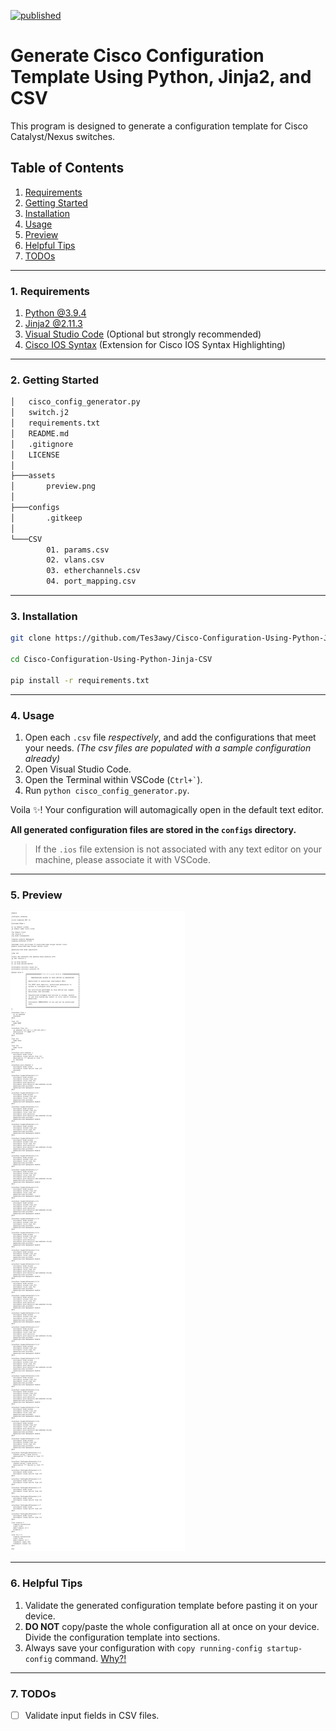 [![published](https://static.production.devnetcloud.com/codeexchange/assets/images/devnet-published.svg)](https://developer.cisco.com/codeexchange/github/repo/Tes3awy/Cisco-Configuration-Using-Python-Jinja-CSV)

# Generate Cisco Configuration Template Using Python, Jinja2, and CSV

This program is designed to generate a configuration template for Cisco Catalyst/Nexus switches.

## Table of Contents

1. [Requirements](#1-requirements)
2. [Getting Started](#2-getting-started)
3. [Installation](#3-installation)
4. [Usage](#4-usage)
5. [Preview](#5-preview)
6. [Helpful Tips](#6-helpful-tips)
7. [TODOs](#7-todos)

---

### 1. Requirements

1. [Python @3.9.4](https://www.python.org/)
2. [Jinja2 @2.11.3](https://jinja.palletsprojects.com/en/2.11.x/)
3. [Visual Studio Code](https://code.visualstudio.com/) (Optional but strongly recommended)
4. [Cisco IOS Syntax](https://marketplace.visualstudio.com/items?itemName=jamiewoodio.cisco) (Extension for Cisco IOS Syntax Highlighting)

---

### 2. Getting Started

```bash
│   cisco_config_generator.py
│   switch.j2
│   requirements.txt
│   README.md
│   .gitignore
│   LICENSE
│
├───assets
│       preview.png
│
├───configs
│       .gitkeep
│
└───CSV
        01. params.csv
        02. vlans.csv
        03. etherchannels.csv
        04. port_mapping.csv
```

---

### 3. Installation

```bash
git clone https://github.com/Tes3awy/Cisco-Configuration-Using-Python-Jinja-CSV.git

cd Cisco-Configuration-Using-Python-Jinja-CSV

pip install -r requirements.txt
```

---

### 4. Usage

1. Open each `.csv` file _respectively_, and add the configurations that meet your needs. _(The csv files are populated with a sample configuration already)_
2. Open Visual Studio Code.
3. Open the Terminal within VSCode (`` Ctrl+` ``).
4. Run `python cisco_config_generator.py`.

Voila :sparkles:! Your configuration will automagically open in the default text editor.

**All generated configuration files are stored in the `configs` directory.**

> If the `.ios` file extension is not associated with any text editor on your machine, please associate it with VSCode.

---

### 5. Preview

![Preview](assets/preview.png)

---

### 6. Helpful Tips

1. Validate the generated configuration template before pasting it on your device.
2. **DO NOT** copy/paste the whole configuration all at once on your device. Divide the configuration template into sections.
3. Always save your configuration with `copy running-config startup-config` command. [Why?!](https://networkengineering.stackexchange.com/questions/52309/diffrence-between-wr-and-copy-running-config-to-startup-config#answer-52310)

---

### 7. TODOs

- [ ] Validate input fields in CSV files.
